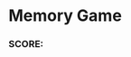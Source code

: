 <html>
  <head>
    <meta charset='UTF-8'>
    <title>Memory Game</title>
    <script src="{{ '/assets/js/memory2.js' | relative_url }}"></script>
  </head>
  <body>
    <style>
        .tile {
            display: flex;
            flex-wrap: wrap;
            width: 1600px;
            height: 1600px;
            margin: 0 auto;
        }
    </style>
    <h1>Memory Game</h1> 
    <h3>SCORE: <span id="score"></span></h3>
    <div class="tile" >
    </div>
  </body>
</html>
